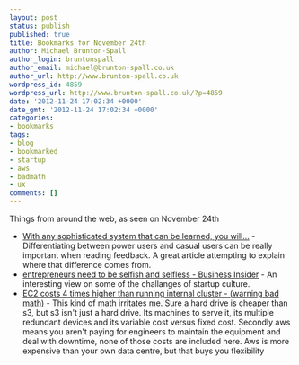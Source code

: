 ```yaml
---
layout: post
status: publish
published: true
title: Bookmarks for November 24th
author: Michael Brunton-Spall
author_login: bruntonspall
author_email: michael@brunton-spall.co.uk
author_url: http://www.brunton-spall.co.uk
wordpress_id: 4859
wordpress_url: http://www.brunton-spall.co.uk/?p=4859
date: '2012-11-24 17:02:34 +0000'
date_gmt: '2012-11-24 17:02:34 +0000'
categories:
- bookmarks
tags:
- blog
- bookmarked
- startup
- aws
- badmath
- ux
comments: []
---
```

<p>Things from around the web, as seen on November 24th</p>
<ul>
<li><a href="https://t.co/DYTLC5sj">With any sophisticated system that can be learned, you will&hellip;</a> - Differentiating between power users and casual users can be really important when reading feedback. A great article attempting to explain where that difference comes from.</li>
<li><a href="http://www.businessinsider.com/mark-suster-entrepreneur-2012-11">entrepreneurs need to be selfish and selfless - Business Insider</a> - An interesting view on some of the challanges of startup culture.</li>
<li><a href="http://deepvalue.net/ec2-is-380-more-expensive-than-internal-cluster/">EC2 costs 4 times higher than running internal cluster - (warning bad math)</a> - This kind of math irritates me. Sure a hard drive is cheaper than s3, but s3 isn&#039;t just a hard drive. Its machines to serve it, its multiple redundant devices and its variable cost versus fixed cost. Secondly aws means you aren&#039;t paying for engineers to maintain the equipment and deal with downtime, none of those costs are included here. Aws is more expensive than your own data centre, but that buys you flexibility</li>
</ul>
